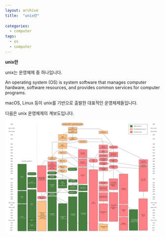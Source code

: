 ```yaml
---
layout: archive
title:  "unix란"

categories:
  - computer
tags:
  - os
  - computer
---
```



**unix란**

unix는 운영체제 중 하나입니다.

An operating system (OS) is system software that manages computer hardware, software resources, and provides common services for computer programs.


macOS, Linux 등이 unix를 기반으로 출발한 대표적인 운영체제들입니다.

다음은 unix 운영체제의 계보도입니다.


![Unix_history](/assets/images/1920px-Unix_history-simple.png)
